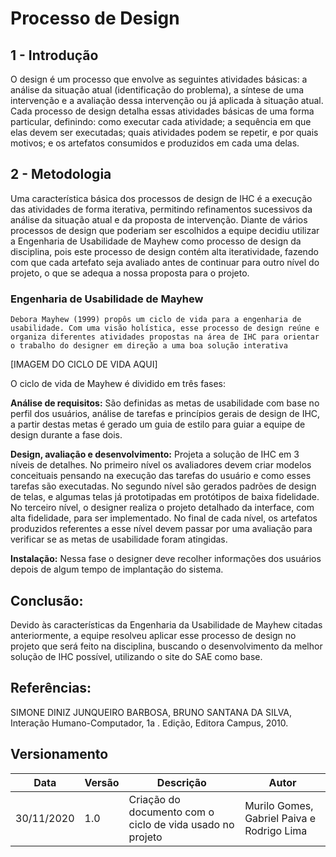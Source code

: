 # Processo de Design

## 1 - Introdução

O design é um processo que envolve as seguintes atividades básicas: a análise da situação atual (identificação do problema), a síntese de uma intervenção e a avaliação dessa intervenção ou já aplicada à situação atual. Cada processo de design detalha essas atividades básicas de uma forma particular, definindo: como executar cada atividade; a sequência em que elas devem ser executadas; quais atividades podem se repetir, e por quais motivos; e os artefatos consumidos e produzidos em cada uma delas.

## 2 - Metodologia

Uma característica básica dos processos de design de IHC é a execução das atividades de forma iterativa, permitindo refinamentos sucessivos da análise da situação atual e da proposta de intervenção. Diante de vários processos de design que poderiam ser escolhidos a equipe decidiu utilizar a Engenharia de Usabilidade de Mayhew como processo de design da disciplina, pois este processo de design contém alta iteratividade, fazendo com que cada artefato seja avaliado antes de continuar para outro nível do projeto, o que se adequa a nossa proposta para o projeto.

### Engenharia de Usabilidade de Mayhew

	Debora Mayhew (1999) propôs um ciclo de vida para a engenharia de usabilidade. Com uma visão holística, esse processo de design reúne e organiza diferentes atividades propostas na área de IHC para orientar o trabalho do designer em direção a uma boa solução interativa

[IMAGEM DO CICLO DE VIDA AQUI]

O ciclo de vida de Mayhew é dividido em três fases:

**Análise de requisitos:** São definidas as metas de usabilidade com base no perfil dos usuários, análise de tarefas e princípios gerais de design de IHC, a partir destas metas é gerado um guia de estilo para guiar a equipe de design durante a fase dois.

**Design, avaliação e desenvolvimento:** Projeta a solução de IHC em 3 níveis de detalhes. No primeiro nível os avaliadores devem criar modelos conceituais pensando na execução das tarefas do usuário e como esses tarefas são executadas. No segundo nível são gerados padrões de design de telas, e algumas telas já prototipadas em protótipos de baixa fidelidade. No terceiro nível, o designer realiza o projeto detalhado da interface, com alta fidelidade, para ser implementado. No final de cada nível, os artefatos produzidos referentes a esse nível devem passar por uma avaliação para verificar se as metas de usabilidade foram atingidas.

**Instalação:** Nessa fase o designer deve recolher informações dos usuários depois de algum tempo de implantação do sistema.

## Conclusão:

Devido às características da Engenharia da Usabilidade de Mayhew citadas anteriormente, a equipe resolveu aplicar esse processo de design no projeto que será feito na disciplina, buscando o desenvolvimento da melhor solução de IHC possível, utilizando o site do SAE como base.

## Referências:
SIMONE DINIZ JUNQUEIRO BARBOSA, BRUNO SANTANA DA SILVA, Interação Humano-Computador, 1a . Edição, Editora Campus, 2010.

## Versionamento

Data | Versão | Descrição | Autor
---- | ------ | --------- | -----
30/11/2020 | 1.0 | Criação do documento com o ciclo de vida usado no projeto | Murilo Gomes, Gabriel Paiva e Rodrigo Lima 
